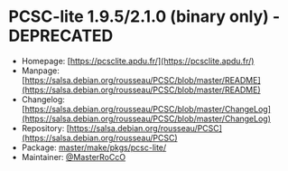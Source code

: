 # PCSC-lite 1.9.5/2.1.0 (binary only) - DEPRECATED
  - Homepage: [https://pcsclite.apdu.fr/](https://pcsclite.apdu.fr/)
  - Manpage: [https://salsa.debian.org/rousseau/PCSC/blob/master/README](https://salsa.debian.org/rousseau/PCSC/blob/master/README)
  - Changelog: [https://salsa.debian.org/rousseau/PCSC/blob/master/ChangeLog](https://salsa.debian.org/rousseau/PCSC/blob/master/ChangeLog)
  - Repository: [https://salsa.debian.org/rousseau/PCSC](https://salsa.debian.org/rousseau/PCSC)
  - Package: [master/make/pkgs/pcsc-lite/](https://github.com/Freetz-NG/freetz-ng/tree/master/make/pkgs/pcsc-lite/)
  - Maintainer: [@MasterRoCcO](https://github.com/MasterRoCcO)

